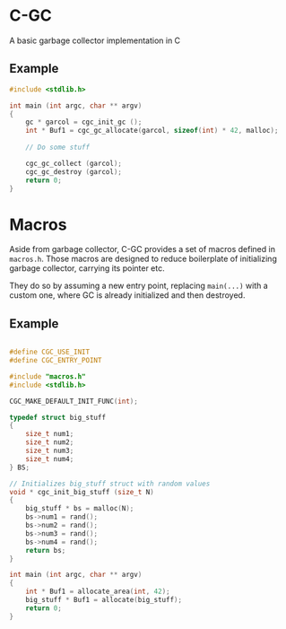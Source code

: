 # C-GC

A basic garbage collector implementation in C 

## Example
```c 
#include <stdlib.h>

int main (int argc, char ** argv)
{
    gc * garcol = cgc_init_gc ();
    int * Buf1 = cgc_gc_allocate(garcol, sizeof(int) * 42, malloc);
    
    // Do some stuff

    cgc_gc_collect (garcol);
    cgc_gc_destroy (garcol);
    return 0;
}
```

# Macros
Aside from garbage collector, C-GC provides a set of macros 
defined in `macros.h`. Those macros are designed to reduce boilerplate
of initializing garbage collector, carrying its pointer etc.

They do so by assuming a new entry point, replacing `main(...)`
with a custom one, where GC is already initialized and then destroyed.

## Example
```c 

#define CGC_USE_INIT
#define CGC_ENTRY_POINT

#include "macros.h"
#include <stdlib.h>

CGC_MAKE_DEFAULT_INIT_FUNC(int);

typedef struct big_stuff
{
    size_t num1;
    size_t num2;
    size_t num3;
    size_t num4;
} BS;

// Initializes big_stuff struct with random values
void * cgc_init_big_stuff (size_t N)
{
    big_stuff * bs = malloc(N);
    bs->num1 = rand();
    bs->num2 = rand();
    bs->num3 = rand();
    bs->num4 = rand();
    return bs;
}

int main (int argc, char ** argv)
{
    int * Buf1 = allocate_area(int, 42);
    big_stuff * Buf1 = allocate(big_stuff);
    return 0;
}

```
